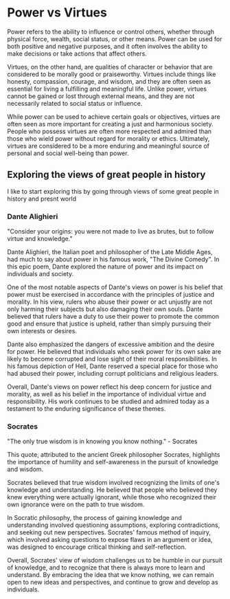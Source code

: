 # Power vs Virtues

Power refers to the ability to influence or control others, whether through physical force, wealth, social status, or other means. Power can be used for both positive and negative purposes, and it often involves the ability to make decisions or take actions that affect others.

Virtues, on the other hand, are qualities of character or behavior that are considered to be morally good or praiseworthy. Virtues include things like honesty, compassion, courage, and wisdom, and they are often seen as essential for living a fulfilling and meaningful life. Unlike power, virtues cannot be gained or lost through external means, and they are not necessarily related to social status or influence.

While power can be used to achieve certain goals or objectives, virtues are often seen as more important for creating a just and harmonious society. People who possess virtues are often more respected and admired than those who wield power without regard for morality or ethics. Ultimately, virtues are considered to be a more enduring and meaningful source of personal and social well-being than power.

## Exploring the views of great people in history

I like to start exploring this by going through views of some great people in history and presnt world

### Dante Alighieri 

"Consider your origins: you were not made to live as brutes, but to follow virtue and knowledge."

Dante Alighieri, the Italian poet and philosopher of the Late Middle Ages, had much to say about power in his famous work, "The Divine Comedy". In this epic poem, Dante explored the nature of power and its impact on individuals and society.

One of the most notable aspects of Dante's views on power is his belief that power must be exercised in accordance with the principles of justice and morality. In his view, rulers who abuse their power or act unjustly are not only harming their subjects but also damaging their own souls. Dante believed that rulers have a duty to use their power to promote the common good and ensure that justice is upheld, rather than simply pursuing their own interests or desires.

Dante also emphasized the dangers of excessive ambition and the desire for power. He believed that individuals who seek power for its own sake are likely to become corrupted and lose sight of their moral responsibilities. In his famous depiction of Hell, Dante reserved a special place for those who had abused their power, including corrupt politicians and religious leaders.

Overall, Dante's views on power reflect his deep concern for justice and morality, as well as his belief in the importance of individual virtue and responsibility. His work continues to be studied and admired today as a testament to the enduring significance of these themes.

### Socrates

"The only true wisdom is in knowing you know nothing." - Socrates

This quote, attributed to the ancient Greek philosopher Socrates, highlights the importance of humility and self-awareness in the pursuit of knowledge and wisdom.

Socrates believed that true wisdom involved recognizing the limits of one's knowledge and understanding. He believed that people who believed they knew everything were actually ignorant, while those who recognized their own ignorance were on the path to true wisdom.

In Socratic philosophy, the process of gaining knowledge and understanding involved questioning assumptions, exploring contradictions, and seeking out new perspectives. Socrates' famous method of inquiry, which involved asking questions to expose flaws in an argument or idea, was designed to encourage critical thinking and self-reflection.

Overall, Socrates' view of wisdom challenges us to be humble in our pursuit of knowledge, and to recognize that there is always more to learn and understand. By embracing the idea that we know nothing, we can remain open to new ideas and perspectives, and continue to grow and develop as individuals.
